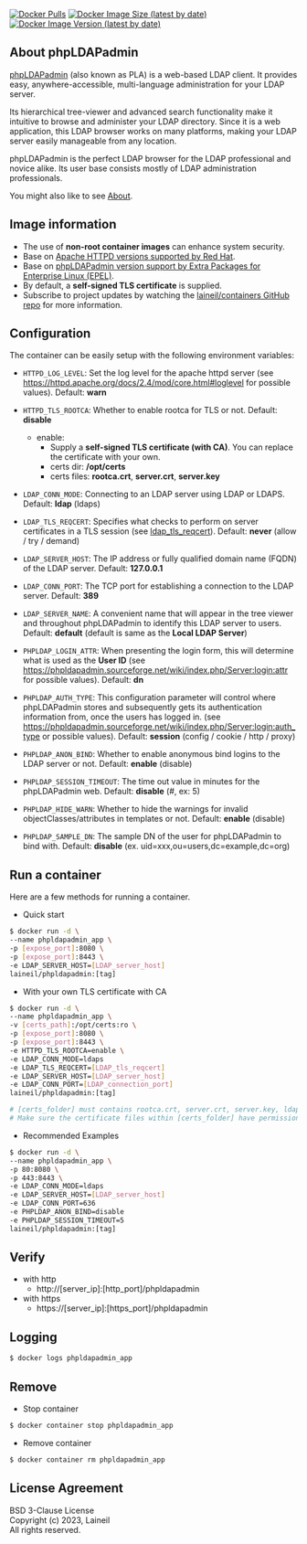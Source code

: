 [![Docker Pulls](https://img.shields.io/docker/pulls/laineil/phpldapadmin)](https://hub.docker.com/r/laineil/phpldapadmin) [![Docker Image Size (latest by date)](https://img.shields.io/docker/image-size/laineil/phpldapadmin?sort=date)](https://hub.docker.com/r/laineil/phpldapadmin/tags) [![Docker Image Version (latest by date)](https://img.shields.io/docker/v/laineil/phpldapadmin?sort=date)](https://hub.docker.com/r/laineil/phpldapadmin/tags)

## About phpLDAPadmin

[phpLDAPadmin](https://phpldapadmin.sourceforge.net/wiki/index.php/Main_Page) (also known as PLA) is a web-based LDAP client. It provides easy, anywhere-accessible, multi-language administration for your LDAP server.

Its hierarchical tree-viewer and advanced search functionality make it intuitive to browse and administer your LDAP directory. Since it is a web application, this LDAP browser works on many platforms, making your LDAP server easily manageable from any location.

phpLDAPadmin is the perfect LDAP browser for the LDAP professional and novice alike. Its user base consists mostly of LDAP administration professionals.

You might also like to see [About](https://phpldapadmin.sourceforge.net/wiki/index.php/About).

## Image information

- The use of **non-root container images** can enhance system security.
- Base on [Apache HTTPD versions supported by Red Hat](https://access.redhat.com/solutions/445713).
- Base on [phpLDAPadmin version support by Extra Packages for Enterprise Linux (EPEL)](https://docs.fedoraproject.org/en-US/epel/).
- By default, a **self-signed TLS certificate** is supplied.
- Subscribe to project updates by watching the [laineil/containers GitHub repo](https://github.com/laineil/containers) for more information.

## Configuration

The container can be easily setup with the following environment variables:

- `HTTPD_LOG_LEVEL`: Set the log level for the apache httpd server (see https://httpd.apache.org/docs/2.4/mod/core.html#loglevel for possible values). Default: **warn**
- `HTTPD_TLS_ROOTCA`: Whether to enable rootca for TLS or not. Default: **disable**
  - enable: 
    - Supply a **self-signed TLS certificate (with CA)**. You can replace the certificate with your own.
    - certs dir: **/opt/certs**
    - certs files: **rootca.crt**, **server.crt**, **server.key**

- `LDAP_CONN_MODE`: Connecting to an LDAP server using LDAP or LDAPS. Default: **ldap** (ldaps)
- `LDAP_TLS_REQCERT`: Specifies what checks to perform on server certificates in a TLS session (see [ldap_tls_reqcert](https://linux.die.net/man/5/sssd-ldap)). Default: **never** (allow / try / demand)
- `LDAP_SERVER_HOST`: The IP address or fully qualified domain name (FQDN) of the LDAP server. Default: **127.0.0.1**
- `LDAP_CONN_PORT`: The TCP port for establishing a connection to the LDAP server. Default: **389**
- `LDAP_SERVER_NAME`: A convenient name that will appear in the tree viewer and throughout phpLDAPadmin to identify this LDAP server to users. Default: **default** (default is same as the **Local LDAP Server**)
- `PHPLDAP_LOGIN_ATTR`: When presenting the login form, this will determine what is used as the **User ID** (see https://phpldapadmin.sourceforge.net/wiki/index.php/Server:login:attr for possible values). Default: **dn**
- `PHPLDAP_AUTH_TYPE`: This configuration parameter will control where phpLDAPadmin stores and subsequently gets its authentication information from, once the users has logged in. (see https://phpldapadmin.sourceforge.net/wiki/index.php/Server:login:auth_type or possible values). Default: **session** (config / cookie / http / proxy)
- `PHPLDAP_ANON_BIND`: Whether to enable anonymous bind logins to the LDAP server or not. Default: **enable** (disable)
- `PHPLDAP_SESSION_TIMEOUT`: The time out value in minutes for the phpLDAPadmin web. Default: **disable** (#, ex: 5)
- `PHPLDAP_HIDE_WARN`: Whether to hide the warnings for invalid objectClasses/attributes in templates or not. Default: **enable** (disable)
- `PHPLDAP_SAMPLE_DN`: The sample DN of the user for phpLDAPadmin to bind with. Default: **disable** (ex. uid=xxx,ou=users,dc=example,dc=org)

## Run a container

Here are a few methods for running a container.

- Quick start

```bash
$ docker run -d \
--name phpldapadmin_app \
-p [expose_port]:8080 \
-p [expose_port]:8443 \
-e LDAP_SERVER_HOST=[LDAP_server_host]
laineil/phpldapadmin:[tag]
```

- With your own TLS certificate with CA


```bash
$ docker run -d \
--name phpldapadmin_app \
-v [certs_path]:/opt/certs:ro \
-p [expose_port]:8080 \
-p [expose_port]:8443 \
-e HTTPD_TLS_ROOTCA=enable \
-e LDAP_CONN_MODE=ldaps
-e LDAP_TLS_REQCERT=[LDAP_tls_reqcert]
-e LDAP_SERVER_HOST=[LDAP_server_host]
-e LDAP_CONN_PORT=[LDAP_connection_port]
laineil/phpldapadmin:[tag]

# [certs_folder] must contains rootca.crt, server.crt, server.key, ldapca.crt (certificate name must match).
# Make sure the certificate files within [certs_folder] have permission 644.
```

- Recommended Examples

```bash
$ docker run -d \
--name phpldapadmin_app \
-p 80:8080 \
-p 443:8443 \
-e LDAP_CONN_MODE=ldaps
-e LDAP_SERVER_HOST=[LDAP_server_host]
-e LDAP_CONN_PORT=636
-e PHPLDAP_ANON_BIND=disable
-e PHPLDAP_SESSION_TIMEOUT=5
laineil/phpldapadmin:[tag]
```

## Verify

- with http
  - http://[server_ip]:[http_port]/phpldapadmin
- with https
  - https://[server_ip]:[https_port]/phpldapadmin

## Logging

```bash
$ docker logs phpldapadmin_app
```

## Remove

- Stop container

```bash
$ docker container stop phpldapadmin_app
```

- Remove container

```bash
$ docker container rm phpldapadmin_app
```

## License Agreement

BSD 3-Clause License  
Copyright (c) 2023, Laineil  
All rights reserved.
